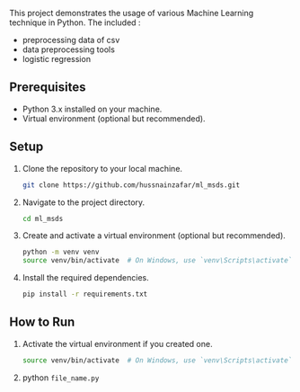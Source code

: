
This project demonstrates the usage of various Machine Learning technique in Python. The included :

- preprocessing data of csv
- data preprocessing tools
- logistic regression


## Prerequisites

- Python 3.x installed on your machine.
- Virtual environment (optional but recommended).

## Setup

1. Clone the repository to your local machine.

    ```bash
    git clone https://github.com/hussnainzafar/ml_msds.git
    ```

2. Navigate to the project directory.

    ```bash
    cd ml_msds
    ```

3. Create and activate a virtual environment (optional but recommended).

    ```bash
    python -m venv venv
    source venv/bin/activate  # On Windows, use `venv\Scripts\activate`
    ```

4. Install the required dependencies.

    ```bash
    pip install -r requirements.txt
    ```


## How to Run

1. Activate the virtual environment if you created one.

    ```bash
    source venv/bin/activate  # On Windows, use `venv\Scripts\activate`
    ```

2. python `file_name.py`